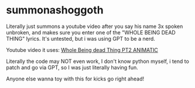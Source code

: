 # summonashoggoth
Literally just summons a youtube video after you say his name 3x spoken unbroken, and makes sure you enter one of the "WHOLE BEING DEAD THING" lyrics. It's untested, but i was using GPT to be a nerd.

Youtube video it uses: [Whole Being dead Thing PT2 ANIMATIC](https://www.youtube.com/watch?v=ErHL4qwwyxw)

Literally the code may NOT even work, I don't know python myself, i tend to patch and go via GPT, so I was just literally having fun. 

Anyone else wanna toy with this for kicks go right ahead!
